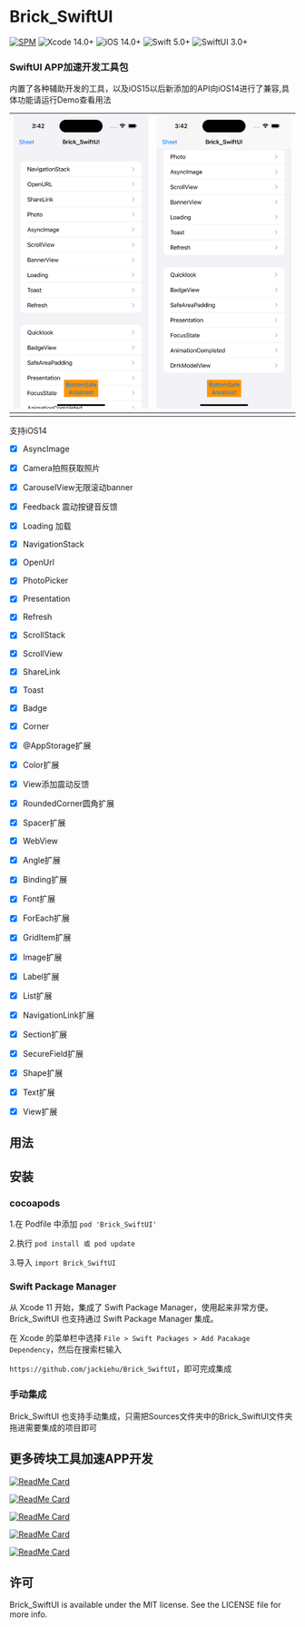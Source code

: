 # Brick_SwiftUI

[![SPM](https://img.shields.io/badge/SPM-supported-DE5C43.svg?style=flat)](https://swift.org/package-manager/)
![Xcode 14.0+](https://img.shields.io/badge/Xcode-14.0%2B-blue.svg)
![iOS 14.0+](https://img.shields.io/badge/iOS-14.0%2B-blue.svg)
![Swift 5.0+](https://img.shields.io/badge/Swift-5.0%2B-orange.svg)
![SwiftUI 3.0+](https://img.shields.io/badge/SwiftUI-3.0%2B-orange.svg)



### SwiftUI APP加速开发工具包

内置了各种辅助开发的工具，以及iOS15以后新添加的API向iOS14进行了兼容,具体功能请运行Demo查看用法

| ![](Image/1.png) | ![](Image/2.png) |
| ---------------- | ---------------- |
|                  |                  |

支持iOS14

- [x] AsyncImage

- [x] Camera拍照获取照片

- [x] CarouselView无限滚动banner

- [x] Feedback 震动按键音反馈

- [x] Loading 加载

- [x] NavigationStack

- [x] OpenUrl

- [x] PhotoPicker

- [x] Presentation

- [x] Refresh

- [x] ScrollStack

- [x] ScrollView

- [x] ShareLink

- [x] Toast

- [x] Badge

- [x] Corner

- [x] @AppStorage扩展

- [x] Color扩展

- [x] View添加震动反馈

- [x] RoundedCorner圆角扩展

- [x] Spacer扩展

- [x] WebView

- [x] Angle扩展

- [x] Binding扩展

- [x] Font扩展

- [x] ForEach扩展

- [x] GridItem扩展

- [x] Image扩展

- [x] Label扩展

- [x] List扩展

- [x] NavigationLink扩展

- [x] Section扩展

- [x] SecureField扩展

- [x] Shape扩展

- [x] Text扩展

- [x] View扩展

  

## 用法


## 安装

### cocoapods

1.在 Podfile 中添加 `pod 'Brick_SwiftUI'`

2.执行 `pod install 或 pod update`

3.导入 `import Brick_SwiftUI`

### Swift Package Manager

从 Xcode 11 开始，集成了 Swift Package Manager，使用起来非常方便。Brick_SwiftUI 也支持通过 Swift Package Manager 集成。

在 Xcode 的菜单栏中选择 `File > Swift Packages > Add Pacakage Dependency`，然后在搜索栏输入

`https://github.com/jackiehu/Brick_SwiftUI`，即可完成集成

### 手动集成

Brick_SwiftUI 也支持手动集成，只需把Sources文件夹中的Brick_SwiftUI文件夹拖进需要集成的项目即可

 

## 更多砖块工具加速APP开发

[![ReadMe Card](https://github-readme-stats.vercel.app/api/pin/?username=jackiehu&repo=SwiftMediator&theme=radical&locale=cn)](https://github.com/jackiehu/SwiftMediator)

[![ReadMe Card](https://github-readme-stats.vercel.app/api/pin/?username=jackiehu&repo=SwiftBrick&theme=radical&locale=cn)](https://github.com/jackiehu/SwiftBrick)

[![ReadMe Card](https://github-readme-stats.vercel.app/api/pin/?username=jackiehu&repo=SwiftLog&theme=radical&locale=cn)](https://github.com/jackiehu/SwiftLog)

[![ReadMe Card](https://github-readme-stats.vercel.app/api/pin/?username=jackiehu&repo=SwiftMesh&theme=radical&locale=cn)](https://github.com/jackiehu/SwiftMesh)

[![ReadMe Card](https://github-readme-stats.vercel.app/api/pin/?username=jackiehu&repo=SwiftNotification&theme=radical&locale=cn)](https://github.com/jackiehu/SwiftNotification)




## 许可

Brick_SwiftUI is available under the MIT license. See the LICENSE file for more info.
